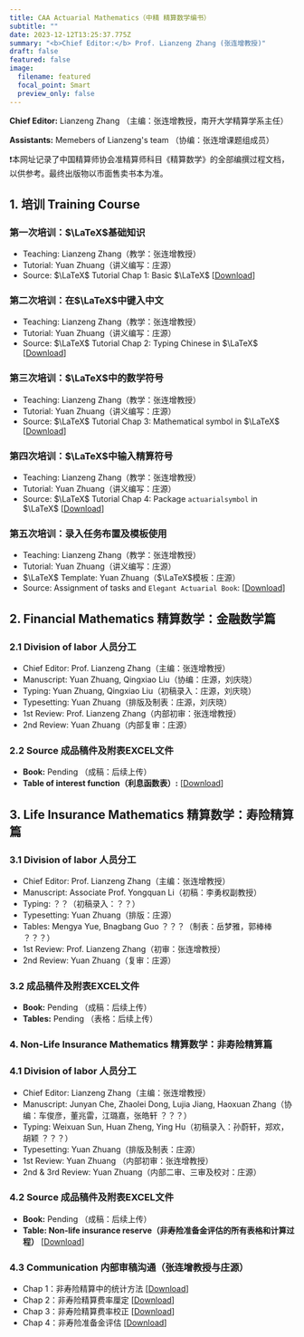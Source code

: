 ```yaml
---
title: CAA Actuarial Mathematics（中精 精算数学编书）
subtitle: ""
date: 2023-12-12T13:25:37.775Z
summary: "<b>Chief Editor:</b> Prof. Lianzeng Zhang (张连增教授)"
draft: false
featured: false
image:
  filename: featured
  focal_point: Smart
  preview_only: false
---
```


<b>Chief Editor:</b> Lianzeng Zhang （主编：张连增教授，南开大学精算学系主任）

<b>Assistants:</b> Memebers of Lianzeng's team （协编：张连增课题组成员）

<p>&#10071;本网址记录了中国精算师协会准精算师科目《精算数学》的全部编撰过程文档，以供参考。最终出版物以市面售卖书本为准。</p>

## 1. 培训 Training Course

### 第一次培训：$\LaTeX$基础知识
* Teaching: Lianzeng Zhang（教学：张连增教授）
* Tutorial: Yuan Zhuang（讲义编写：庄源）
* Source: $\LaTeX$ Tutorial Chap 1: Basic $\LaTeX$ [[Download](https://yuanzhuang.xyz/uploads/CAA/LaTeX/LaTeX_Chap1.pdf)]

### 第二次培训：在$\LaTeX$中键入中文
* Teaching: Lianzeng Zhang（教学：张连增教授）
* Tutorial: Yuan Zhuang（讲义编写：庄源）
* Source: $\LaTeX$ Tutorial Chap 2: Typing Chinese in $\LaTeX$ [[Download](https://yuanzhuang.xyz/uploads/CAA/LaTeX/LaTeX_Chap2.pdf)]

### 第三次培训：$\LaTeX$中的数学符号
* Teaching: Lianzeng Zhang（教学：张连增教授）
* Tutorial: Yuan Zhuang（讲义编写：庄源）
* Source: $\LaTeX$ Tutorial Chap 3: Mathematical symbol in $\LaTeX$ [[Download](https://yuanzhuang.xyz/uploads/CAA/LaTeX/LaTeX_Chap3.pdf)]

### 第四次培训：$\LaTeX$中输入精算符号
* Teaching: Lianzeng Zhang（教学：张连增教授）
* Tutorial: Yuan Zhuang（讲义编写：庄源）
* Source: $\LaTeX$ Tutorial Chap 4: Package $\texttt{actuarialsymbol}$ in $\LaTeX$ [[Download](https://yuanzhuang.xyz/uploads/CAA/LaTeX/LaTeX_Chap4.pdf)]

### 第五次培训：录入任务布置及模板使用
* Teaching: Lianzeng Zhang（教学：张连增教授）
* Tutorial: Yuan Zhuang（讲义编写：庄源）
* $\LaTeX$ Template: Yuan Zhuang（$\LaTeX$模板：庄源）
* Source: Assignment of tasks and $\texttt{Elegant Actuarial Book}$: [[Download](https://yuanzhuang.xyz/uploads/CAA/LaTeX/ElegantActuarialBook.pdf)]

## 2. Financial Mathematics 精算数学：金融数学篇
### 2.1 Division of labor 人员分工
* Chief Editor: Prof. Lianzeng Zhang（主编：张连增教授）
* Manuscript: Yuan Zhuang, Qingxiao Liu（协编：庄源，刘庆晓）
* Typing: Yuan Zhuang, Qingxiao Liu（初稿录入：庄源，刘庆晓）
* Typesetting: Yuan Zhuang（排版及制表：庄源，刘庆晓）
* 1st Review: Prof. Lianzeng Zhang（内部初审：张连增教授）
* 2nd Review: Yuan Zhuang（内部复审：庄源）
### 2.2 Source 成品稿件及附表EXCEL文件
* <b>Book:</b> Pending （成稿：后续上传）
* <b>Table of interest function（利息函数表）:</b> [[Download](https://yuanzhuang.xyz/uploads/CAA/Interest_Theory/Interest_function.xlsx)]

## 3. Life Insurance Mathematics 精算数学：寿险精算篇
### 3.1 Division of labor 人员分工
* Chief Editor: Prof. Lianzeng Zhang（主编：张连增教授）
* Manuscript: Associate Prof. Yongquan Li（初稿：李勇权副教授）
* Typing: ？？（初稿录入：？？）
* Typesetting: Yuan Zhuang（排版：庄源）
* Tables: Mengya Yue, Bnagbang Guo ？？？（制表：岳梦雅，郭棒棒 ？？？） 
* 1st Review: Prof. Lianzeng Zhang（初审：张连增教授）
* 2nd Review: Yuan Zhuang（复审：庄源）
### 3.2 成品稿件及附表EXCEL文件
* <b>Book:</b> Pending （成稿：后续上传）
* <b>Tables:</b> Pending （表格：后续上传）

### 4. Non-Life Insurance Mathematics 精算数学：非寿险精算篇 
### 4.1 Division of labor 人员分工
* Chief Editor: Lianzeng Zhang（主编：张连增教授）
* Manuscript: Junyan Che, Zhaolei Dong, Lujia Jiang, Haoxuan Zhang（协编：车俊彦，董兆雷，江璐嘉，张皓轩 ？？？）
* Typing: Weixuan Sun, Huan Zheng, Ying Hu（初稿录入：孙蔚轩，郑欢，胡颖 ？？？）
* Typesetting: Yuan Zhuang（排版及制表：庄源）
* 1st Review: Yuan Zhuang （内部初审：张连增教授）
* 2nd & 3rd Review: Yuan Zhuang（内部二审、三审及校对：庄源）
### 4.2 Source 成品稿件及附表EXCEL文件
* <b>Book:</b> Pending （成稿：后续上传）
* <b>Table: Non-life insurance reserve（非寿险准备金评估的所有表格和计算过程）</b> [[Download](https://yuanzhuang.xyz/uploads/CAA/Non_Life/Non_Life_reserve.xlsx)]
### 4.3 Communication 内部审稿沟通（张连增教授与庄源） 
*  Chap 1：非寿险精算中的统计方法 [[Download](https://yuanzhuang.xyz/uploads/CAA/Non_Life/Nonlife_revise_Ch1.pdf)]
*  Chap 2：非寿险精算费率厘定 [[Download](https://yuanzhuang.xyz/uploads/CAA/Non_Life/Nonlife_revise_Ch2.pdf)]
*  Chap 3：非寿险精算费率校正 [[Download](https://yuanzhuang.xyz/uploads/CAA/Non_Life/Nonlife_revise_Ch3.pdf)]
*  Chap 4：非寿险准备金评估 [[Download](https://yuanzhuang.xyz/uploads/CAA/Non_Life/Nonlife_revise_Ch4.pdf)]